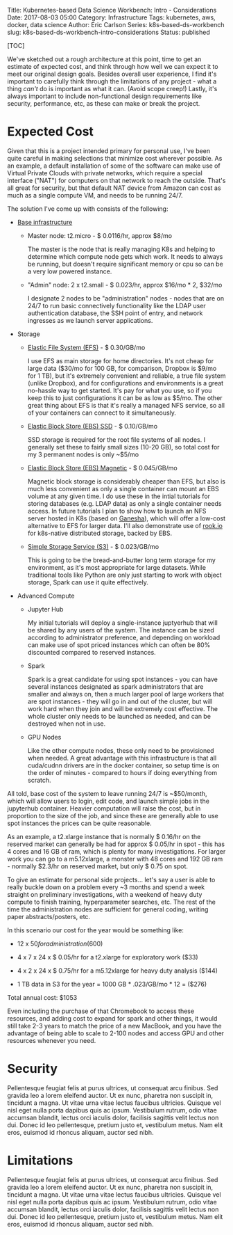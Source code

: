 Title: Kubernetes-based Data Science Workbench: Intro - Considerations
Date: 2017-08-03 05:00
Category: Infrastructure
Tags: kubernetes, aws, docker, data science
Author: Eric Carlson
Series: k8s-based-ds-workbench
slug: k8s-based-ds-workbench-intro-considerations
Status: published

[TOC]

We've sketched out a rough architecture at this point, time to get an estimate
of expected cost, and think through how well we can expect it to meet our original
design goals.  Besides overall user experience, I find it's important to carefully
think through the limitations of any project - what a thing _can't_ do is important
as what it can.  (Avoid scope creep!)  Lastly, it's always important to include
non-functional design requirements like security, performance, etc, as these can
make or break the project.

# Expected Cost

Given that this is a project intended primary for personal use, I've been quite
careful in making selections that minimize cost wherever possible.  As an example,
a default installation of some of the software can make use of Virtual Private
Clouds with private networks, which require a special interface ("NAT") for
computers on that network to reach the outside.  That's all great for security,
but that default NAT device from Amazon can cost as much as a single compute VM,
and needs to be running 24/7.

The solution I've come up with consists of the following:

- [Base infrastructure](https://aws.amazon.com/ec2/pricing/on-demand/)

    - Master node: t2.micro - $ 0.0116/hr, approx $8/mo
     
        The master is the node that is really managing K8s and helping to determine
        which compute node gets which work.  It needs to always be running, but
        doesn't require significant memory or cpu so can be a very low powered
        instance.
  
    - "Admin" node: 2 x t2.small - $ 0.023/hr, approx $16/mo * 2, $32/mo
   
        I designate 2 nodes to be "administration" nodes - nodes that are on 24/7
        to run basic connectively functionality like the LDAP user authentication
        database, the SSH point of entry, and network ingresses as we launch 
        server applications.  
  
- Storage

    - [Elastic File System (EFS)](https://aws.amazon.com/efs/pricing/) - $ 0.30/GB/mo
    
        I use EFS as main storage for home directories.  It's not cheap for large
        data ($30/mo for 100 GB, for comparison, Dropbox is $9/mo for 1 TB), but
        it's extremely convenient and reliable, a true file system (unlike Dropbox),
        and for configurations and environments is a great no-hassle way to get
        started.  It's pay for what you use, so if you keep this to just configurations
        it can be as low as $5/mo.  The other great thing about EFS is that it's
        really a managed NFS service, so all of your containers can connect to it
        simultaneously.
  
    - [Elastic Block Store (EBS) SSD](https://aws.amazon.com/ebs/pricing/) - $ 0.10/GB/mo
  
        SSD storage is required for the root file systems of all nodes.  I generally
        set these to fairly small sizes (10-20 GB), so total cost for my 3 permanent
        nodes is only ~$5/mo
  
    - [Elastic Block Store (EBS) Magnetic](https://aws.amazon.com/ebs/pricing/) - $ 0.045/GB/mo
  
        Magnetic block storage is considerably cheaper than EFS, but also is much
        less convenient as only a single container can mount an EBS volume at any
        given time.  I do use these in the intial tutorials for storing databases 
        (e.g. LDAP data) as only a single container needs access.  In future
        tutorials I plan to show how to launch an NFS server hosted in K8s (based
        on [Ganesha](https://github.com/nfs-ganesha/nfs-ganesha/wiki)), which
        will offer a low-cost alternative to EFS for larger data.  I'll also demonstrate
        use of [rook.io](https://rook.io/) for k8s-native distributed storage,
        backed by EBS.
  
    - [Simple Storage Service (S3)](https://aws.amazon.com/s3/pricing/) - $ 0.023/GB/mo

        This is going to be the bread-and-butter long term storage for my environment,
        as it's most appropriate for large datasets.  While traditional tools
        like Python are only just starting to work with object storage, Spark
        can use it quite effectively.

- Advanced Compute

    - Jupyter Hub
    
        My initial tutorials will deploy a single-instance juptyerhub that will
        be shared by any users of the system.  The instance can be sized
        according to administrator preference, and depending on workload
        can make use of spot priced instances which can often be 80% discounted
        compared to reserved instances.
  
    - Spark
  
        Spark is a great candidate for using spot instances - you can have several
        instances designated as spark administrators that are smaller and always on,
        then a much larger pool of large workers that are spot instances - they
        will go in and out of the cluster, but will work hard when they join and will
        be extremely cost effective.  The whole cluster only needs to be launched
        as needed, and can be destroyed when not in use.
  
    - GPU Nodes

        Like the other compute nodes, these only need to be provisioned when needed.
        A great advantage with this infrastructure is that all cuda/cudnn drivers
        are in the docker container, so setup time is on the order of minutes -
        compared to hours if doing everything from scratch.

All told, base cost of the system to leave running 24/7 is ~$50/month, which will
allow users to login, edit code, and launch simple jobs in the jupyterhub container.
Heavier computation will raise the cost, but in proportion to the size of the job,
and since these are generally able to use spot instances the prices can be quite reasonable.

As an example, a t2.xlarge instance that is normally $ 0.16/hr on the reserved
market can generally be had for approx $ 0.05/hr in spot - this has 4 cores
and 16 GB of ram, which is plenty for many investigations.  For larger work you
can go to a m5.12xlarge, a monster with 48 cores and 192 GB ram - normally $2.3/hr on 
reserved market, but only $ 0.75 on spot.

To give an estimate for personal side projects... let's say a user is able
to really buckle down on a problem every ~3 months and spend a week straight
on preliminary investigations, with a weekend of heavy duty compute to finish
training, hyperparameter searches, etc.  The rest of the time the administration
nodes are sufficient for general coding, writing paper abstracts/posters, etc.

In this scenario our cost for the year would be something like:

- 12 x $50 for administration  ($600)

- 4 x 7 x 24 x $ 0.05/hr for a t2.xlarge for exploratory work  ($33)

- 4 x 2 x 24 x $ 0.75/hr for a m5.12xlarge for heavy duty analysis ($144)

- 1 TB data in S3 for the year = 1000 GB * .023/GB/mo * 12 = ($276)

Total annual cost: $1053

Even including the purchase of that Chromebook to access these resources, and adding
cost to expand for spark and other things, it would still take 2-3 years to match
the price of a new MacBook, and you have the advantage of being able to scale to
2-100 nodes and access GPU and other resources whenever you need.

# Security

Pellentesque feugiat felis at purus ultrices, ut consequat arcu finibus. Sed gravida leo a lorem eleifend auctor. Ut ex nunc, pharetra non suscipit in, tincidunt a magna. Ut vitae urna vitae lectus faucibus ultricies. Quisque vel nisl eget nulla porta dapibus quis ac ipsum. Vestibulum rutrum, odio vitae accumsan blandit, lectus orci iaculis dolor, facilisis sagittis velit lectus non dui. Donec id leo pellentesque, pretium justo et, vestibulum metus. Nam elit eros, euismod id rhoncus aliquam, auctor sed nibh.

# Limitations

Pellentesque feugiat felis at purus ultrices, ut consequat arcu finibus. Sed gravida leo a lorem eleifend auctor. Ut ex nunc, pharetra non suscipit in, tincidunt a magna. Ut vitae urna vitae lectus faucibus ultricies. Quisque vel nisl eget nulla porta dapibus quis ac ipsum. Vestibulum rutrum, odio vitae accumsan blandit, lectus orci iaculis dolor, facilisis sagittis velit lectus non dui. Donec id leo pellentesque, pretium justo et, vestibulum metus. Nam elit eros, euismod id rhoncus aliquam, auctor sed nibh.

